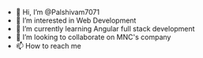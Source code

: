 - 👋 Hi, I’m @Palshivam7071
- 👀 I’m interested in Web Development
- 🌱 I’m currently learning Angular full stack development 
- 💞️ I’m looking to collaborate on MNC's company
- 📫 How to reach me 

<!---
Palshivam7071/Palshivam7071 is a ✨ special ✨ repository because its `README.md` (this file) appears on your GitHub profile.
You can click the Preview link to take a look at your changes.
--->

